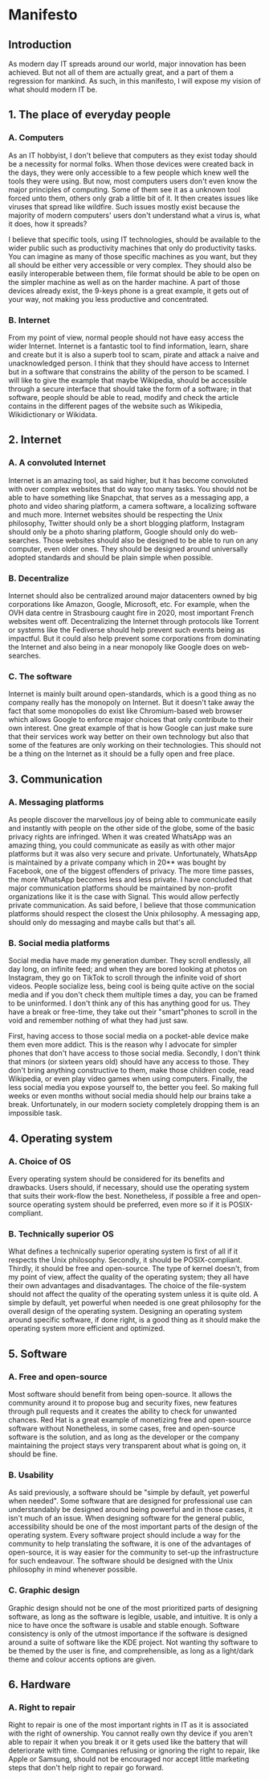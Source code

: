 # Manifesto

## Introduction

As modern day IT spreads around our world, major innovation has been achieved. But not all of them are actually great, and a part of them a regression for mankind. As such, in this manifesto, I will expose my vision of what should modern IT be.

## 1. The place of everyday people

### A. Computers

As an IT hobbyist, I don't believe that computers as they exist today should be a necessity for normal folks.
When those devices were created back in the days, they were only accessible to a few people which knew well the tools they were using.
But now, most computers users don't even know the major principles of computing.
Some of them see it as a unknown tool forced unto them, others only grab a little bit of it.
It then creates issues like viruses that spread like wildfire.
Such issues mostly exist because the majority of modern computers' users don't understand what a virus is, what it does, how it spreads?

I believe that specific tools, using IT technologies, should be available to the wider public such as productivity machines that only do productivity tasks.
You can imagine as many of those specific machines as you want, but they all should be either very accessible or very complex.
They should also be easily interoperable between them, file format should be able to be open on the simpler machine as well as on the harder machine.
A part of those devices already exist, the 9-keys phone is a great example, it gets out of your way, not making you less productive and concentrated.

### B. Internet

From my point of view, normal people should not have easy access the wider Internet.
Internet is a fantastic tool to find information, learn, share and create but it is also a superb tool to scam, pirate and attack a naive and unacknowledged person.
I think that they should have access to Internet but in a software that constrains the ability of the person to be scamed.
I will like to give the example that maybe Wikipedia, should be accessible through a secure interface that should take the form of a software; in that software, people should be able to read, modify and check the article contains in the different pages of the website such as Wikipedia, Wikidictionary or Wikidata.

## 2. Internet

### A. A convoluted Internet

Internet is an amazing tool, as said higher, but it has become convoluted with over complex websites that do way too many tasks.
You should not be able to have something like Snapchat, that serves as a messaging app, a photo and video sharing platform, a camera software, a localizing software and much more.
Internet websites should be respecting the Unix philosophy, Twitter should only be a short blogging platform, Instagram should only be a photo sharing platform, Google should only do web-searches.
Those websites should also be designed to be able to run on any computer, even older ones.
They should be designed around universally adopted standards and should be plain simple when possible.

### B. Decentralize

Internet should also be centralized around major datacenters owned by big corporations like Amazon, Google, Microsoft, etc.
For example, when the OVH data centre in Strasbourg caught fire in 2020, most important French websites went off.
Decentralizing the Internet through protocols like Torrent or systems like the Fediverse should help prevent such events being as impactful.
But it could also help prevent some corporations from dominating the Internet and also being in a near monopoly like Google does on web-searches.

### C. The software

Internet is mainly built around open-standards, which is a good thing as no company really has the monopoly on Internet.
But it doesn't take away the fact that some monopolies do exist like Chromium-based web browser which allows Google to enforce major choices that only contribute to their own interest.
One great example of that is how Google can just make sure that their services work way better on their own technology but also that some of the features are only working on their technologies.
This should not be a thing on the Internet as it should be a fully open and free place.

## 3. Communication

### A. Messaging platforms

As people discover the marvellous joy of being able to communicate easily and instantly with people on the other side of the globe, some of the basic privacy rights are infringed.
When it was created WhatsApp was an amazing thing, you could communicate as easily as with other major platforms but it was also very secure and private.
Unfortunately, WhatsApp is maintained by a private company which in 20** was bought by Facebook, one of the biggest offenders of privacy.
The more time passes, the more WhatsApp becomes less and less private.
I have concluded that major communication platforms should be maintained by non-profit organizations like it is the case with Signal.
This would allow perfectly private communication.
As said before, I believe that those communication platforms should respect the closest the Unix philosophy.
A messaging app, should only do messaging and maybe calls but that's all.

### B. Social media platforms

Social media have made my generation dumber. They scroll endlessly, all day long, on infinite feed; and when they are bored looking at photos on Instagram, they go on TikTok to scroll through the infinite void of short videos.
People socialize less, being cool is being quite active on the social media and if you don't check them multiple times a day, you can be framed to be uninformed.
I don't think any of this has anything good for us.
They have a break or free-time, they take out their "smart"phones to scroll in the void and remember nothing of what they had just saw.

First, having access to those social media on a pocket-able device make them even more addict.
This is the reason why I advocate for simpler phones that don't have access to those social media.
Secondly, I don't think that minors (or sixteen years old) should have any access to those.
They don't bring anything constructive to them, make those children code, read Wikipedia, or even play video games when using computers.
Finally, the less social media you expose yourself to, the better you feel.
So making full weeks or even months without social media should help our brains take a break.
Unfortunately, in our modern society completely dropping them is an impossible task.

## 4. Operating system

### A. Choice of OS

Every operating system should be considered for its benefits and drawbacks.
Users should, if necessary, should use the operating system that suits their work-flow the best.
Nonetheless, if possible a free and open-source operating system should be preferred, even more so if it is POSIX-compliant.

### B. Technically superior OS

What defines a technically superior operating system is first of all if it respects the Unix philosophy.
Secondly, it should be POSIX-compliant.
Thirdly, it should be free and open-source.
The type of kernel doesn't, from my point of view, affect the quality of the operating system; they all have their own advantages and disadvantages.
The choice of the file-system should not affect the quality of the operating system unless it is quite old.
A simple by default, yet powerful when needed is one great philosophy for the overall design of the operating system.
Designing an operating system around specific software, if done right, is a good thing as it should make the operating system more efficient and optimized.

## 5. Software

### A. Free and open-source

Most software should benefit from being open-source.
It allows the community around it to propose bug and security fixes, new features through pull requests and it creates the ability to check for unwanted chances.
Red Hat is a great example of monetizing free and open-source software without 
Nonetheless, in some cases, free and open-source software is the solution, and as long as the developer or the company maintaining the project stays very transparent about what is going on, it should be fine.

### B. Usability

As said previously, a software should be "simple by default, yet powerful when needed".
Some software that are designed for professional use can understandably be designed around being powerful and in those cases, it isn't much of an issue.
When designing software for the general public, accessibility should be one of the most important parts of the design of the operating system.
Every software project should include a way for the community to help translating the software, it is one of the advantages of open-source, it is way easier for the community to set-up the infrastructure for such endeavour.
The software should be designed with the Unix philosophy in mind whenever possible.

### C. Graphic design

Graphic design should not be one of the most prioritized parts of designing software, as long as the software is legible, usable, and intuitive.
It is only a nice to have once the software is usable and stable enough.
Software consistency is only of the utmost importance if the software is designed around a suite of software like the KDE project.
Not wanting thy software to be themed by the user is fine, and comprehensible, as long as a light/dark theme and colour accents options are given.

## 6. Hardware

### A. Right to repair

Right to repair is one of the most important rights in IT as it is associated with the right of ownership.
You cannot really own thy device if you aren't able to repair it when you break it or it gets used like the battery that will deteriorate with time.
Companies refusing or ignoring the right to repair, like Apple or Samsung, should not be encouraged nor accept little marketing steps that don't help right to repair go forward.

